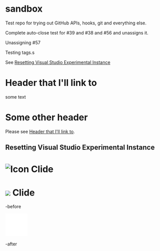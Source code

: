 sandbox
=======

Test repo for trying out GitHub APIs, hooks, git and everything else.

Complete auto-close test for #39 and #38 and #56 and unassigns it.

Unassigning #57

Testing tags.s

See [Resetting Visual Studio Experimental Instance](#resetting-visual-studio-experimental-instance)

# Header that I'll link to

some text

# Some other header

Please see [Header that I'll link to](#header-that-ill-link-to).

## Resetting Visual Studio Experimental Instance


![Icon](https://raw.github.com/clariuslabs/clide/master/icon/64.png) Clide
==================

<img align="center" src="https://raw.github.com/clariuslabs/clide/master/icon/64.png" /> Clide
==================

-before

![Kirill Osenkov](avatar.svg)

-after
